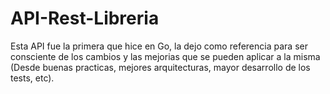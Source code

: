 # API-Rest-Libreria

Esta API fue la primera que hice en Go, la dejo como referencia para ser consciente de los cambios 
y las mejorias que se pueden aplicar a la misma (Desde buenas practicas, mejores arquitecturas, mayor desarrollo de los tests, etc).